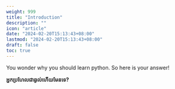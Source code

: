 ```yaml
---
weight: 999
title: "Introduction"
description: ""
icon: "article"
date: "2024-02-20T15:13:43+08:00"
lastmod: "2024-02-20T15:13:43+08:00"
draft: false
toc: true
---
```


You wonder why you should learn python. So here is your answer!

**អ្នកប្រហែលជាឆ្ងល់ហើយមែនទេ?**